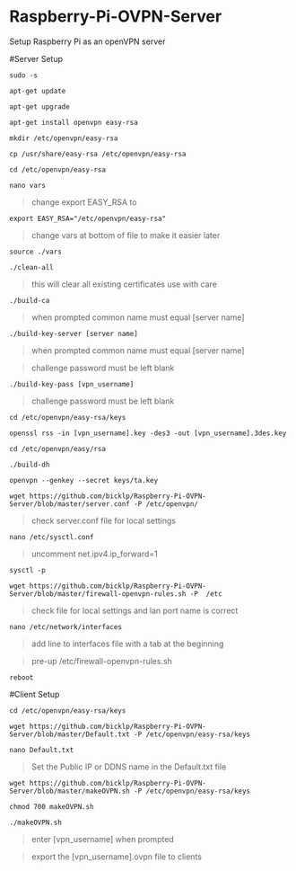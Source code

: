 # Raspberry-Pi-OVPN-Server
Setup Raspberry Pi as an openVPN server

#Server Setup

`sudo -s`

`apt-get update`

`apt-get upgrade`

`apt-get install openvpn easy-rsa`

`mkdir /etc/openvpn/easy-rsa`

`cp /usr/share/easy-rsa /etc/openvpn/easy-rsa`

`cd /etc/openvpn/easy-rsa`

`nano vars`

>change export EASY_RSA to

`export EASY_RSA="/etc/openvpn/easy-rsa"`

>change vars at bottom of file to make it easier later

`source ./vars`

`./clean-all`

>this will clear all existing certificates use with care

`./build-ca`

>when prompted common name must equal [server name]

`./build-key-server [server name]`

>when prompted common name must equal [server name]

>challenge password must be left blank

`./build-key-pass [vpn_username]`

>challenge password must be left blank

`cd /etc/openvpn/easy-rsa/keys`

`openssl rss -in [vpn_username].key -des3 -out [vpn_username].3des.key`

`cd /etc/openvpn/easy/rsa`

`./build-dh`

`openvpn --genkey --secret keys/ta.key`

`wget https://github.com/bicklp/Raspberry-Pi-OVPN-Server/blob/master/server.conf -P /etc/openvpn/`

>check server.conf file for local settings

`nano /etc/sysctl.conf`

>uncomment net.ipv4.ip_forward=1

`sysctl -p`

`wget https://github.com/bicklp/Raspberry-Pi-OVPN-Server/blob/master/firewall-openvpn-rules.sh -P  /etc`

>check file for local settings and lan port name is correct

`nano /etc/network/interfaces`

>add line to interfaces file with a tab at the beginning

>pre-up /etc/firewall-openvpn-rules.sh

`reboot`

#Client Setup


`cd /etc/openvpn/easy-rsa/keys`

`wget https://github.com/bicklp/Raspberry-Pi-OVPN-Server/blob/master/Default.txt -P /etc/openvpn/easy-rsa/keys`

`nano Default.txt`

>Set the Public IP or DDNS name in the Default.txt file

`wget https://github.com/bicklp/Raspberry-Pi-OVPN-Server/blob/master/makeOVPN.sh -P /etc/openvpn/easy-rsa/keys`

`chmod 700 makeOVPN.sh`

`./makeOVPN.sh`

>enter [vpn_username] when prompted

>export the [vpn_username].ovpn file to clients

